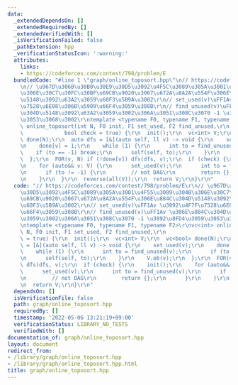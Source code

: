 ```yaml
---
data:
  _extendedDependsOn: []
  _extendedRequiredBy: []
  _extendedVerifiedWith: []
  _isVerificationFailed: false
  _pathExtension: hpp
  _verificationStatusIcon: ':warning:'
  attributes:
    links:
    - https://codeforces.com/contest/798/problem/E
  bundledCode: "#line 1 \"graph/online_toposort.hpp\"\n// https://codeforces.com/contest/798/problem/E\r\
    \n// \u967D\u306B\u30B0\u30E9\u30D5\u3092\u4F5C\u3089\u305A\u3001\u4F55\u3089\u304B\
    \u306E\u30C7\u30FC\u30BF\u69CB\u9020\u3067\u672A\u8A2A\u554F\u306E\u884C\u304D\
    \u5148\u3092\u63A2\u3059\u60F3\u5B9A\u3002\r\n// set_used(v)\uFF1Av \u3092\u4F7F\
    \u7528\u6E08\u306B\u5909\u66F4\u3059\u308B\r\n// find_unused(v)\uFF1Av \u306E\u884C\
    \u304D\u5148\u3092\u63A2\u3059\u3002\u306A\u3051\u308C\u3070 -1 \u3092\u8FD4\u3059\
    \u3053\u3068\u3002\r\ntemplate <typename F0, typename F1, typename F2>\r\nvc<int>\
    \ online_toposort(int N, F0 init, F1 set_used, F2 find_unused,\r\n           \
    \             bool check = true) {\r\n  init();\r\n  vc<int> V;\r\n  vc<bool>\
    \ done(N);\r\n  auto dfs = [&](auto self, ll v) -> void {\r\n    set_used(v);\r\
    \n    done[v] = 1;\r\n    while (1) {\r\n      int to = find_unused(v);\r\n  \
    \    if (to == -1) break;\r\n      self(self, to);\r\n    }\r\n    V.eb(v);\r\n\
    \  };\r\n  FOR(v, N) if (!done[v]) dfs(dfs, v);\r\n  if (check) {\r\n    init();\r\
    \n    for (auto&& v: V) {\r\n      set_used(v);\r\n      int to = find_unused(v);\r\
    \n      if (to != -1) {\r\n        // not DAG\r\n        return {};\r\n      }\r\
    \n    }\r\n  }\r\n  reverse(all(V));\r\n  return V;\r\n}\r\n"
  code: "// https://codeforces.com/contest/798/problem/E\r\n// \u967D\u306B\u30B0\u30E9\
    \u30D5\u3092\u4F5C\u3089\u305A\u3001\u4F55\u3089\u304B\u306E\u30C7\u30FC\u30BF\
    \u69CB\u9020\u3067\u672A\u8A2A\u554F\u306E\u884C\u304D\u5148\u3092\u63A2\u3059\
    \u60F3\u5B9A\u3002\r\n// set_used(v)\uFF1Av \u3092\u4F7F\u7528\u6E08\u306B\u5909\
    \u66F4\u3059\u308B\r\n// find_unused(v)\uFF1Av \u306E\u884C\u304D\u5148\u3092\u63A2\
    \u3059\u3002\u306A\u3051\u308C\u3070 -1 \u3092\u8FD4\u3059\u3053\u3068\u3002\r\
    \ntemplate <typename F0, typename F1, typename F2>\r\nvc<int> online_toposort(int\
    \ N, F0 init, F1 set_used, F2 find_unused,\r\n                        bool check\
    \ = true) {\r\n  init();\r\n  vc<int> V;\r\n  vc<bool> done(N);\r\n  auto dfs\
    \ = [&](auto self, ll v) -> void {\r\n    set_used(v);\r\n    done[v] = 1;\r\n\
    \    while (1) {\r\n      int to = find_unused(v);\r\n      if (to == -1) break;\r\
    \n      self(self, to);\r\n    }\r\n    V.eb(v);\r\n  };\r\n  FOR(v, N) if (!done[v])\
    \ dfs(dfs, v);\r\n  if (check) {\r\n    init();\r\n    for (auto&& v: V) {\r\n\
    \      set_used(v);\r\n      int to = find_unused(v);\r\n      if (to != -1) {\r\
    \n        // not DAG\r\n        return {};\r\n      }\r\n    }\r\n  }\r\n  reverse(all(V));\r\
    \n  return V;\r\n}\r\n"
  dependsOn: []
  isVerificationFile: false
  path: graph/online_toposort.hpp
  requiredBy: []
  timestamp: '2022-05-06 13:21:19+09:00'
  verificationStatus: LIBRARY_NO_TESTS
  verifiedWith: []
documentation_of: graph/online_toposort.hpp
layout: document
redirect_from:
- /library/graph/online_toposort.hpp
- /library/graph/online_toposort.hpp.html
title: graph/online_toposort.hpp
---
```

